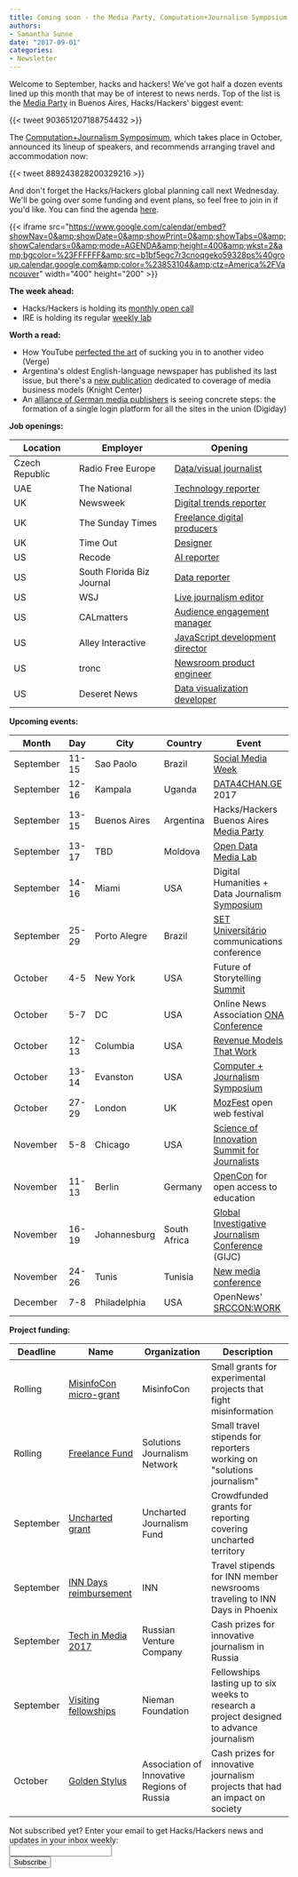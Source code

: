 ```yaml
---
title: Coming soon - the Media Party, Computation+Journalism Symposium and other events
authors:
- Samantha Sunne
date: "2017-09-01"
categories:
- Newsletter
---
```


Welcome to September, hacks and hackers! We've got half a dozen events lined up this month that may be of interest to news nerds. Top of the list is the [Media Party](mediaparty.info) in Buenos Aires, Hacks/Hackers' biggest event:

{{< tweet 903651207188754432 >}}

The [Computation+Journalism Symposimum](http://cj2017.northwestern.edu/), which takes place in October, announced its lineup of speakers, and recommends arranging travel and accommodation now:

{{< tweet 889243828200329216 >}}

And don't forget the Hacks/Hackers global planning call next Wednesday. We'll be going over some funding and event plans, so feel free to join in if you'd like. You can find the agenda [here](https://docs.google.com/document/d/17iqI5TAaTAUHrrr8QPUTpC2psyH66TqrE-AU2x1cILo/edit?usp=sharing).

{{< iframe src="https://www.google.com/calendar/embed?showNav=0&amp;showDate=0&amp;showPrint=0&amp;showTabs=0&amp;showCalendars=0&amp;mode=AGENDA&amp;height=400&amp;wkst=2&amp;bgcolor=%23FFFFFF&amp;src=b1bf5egc7r3cnoqgeko59328ps%40group.calendar.google.com&amp;color=%23853104&amp;ctz=America%2FVancouver" width="400" height="200" >}}

**The week ahead:**

* Hacks/Hackers is holding its [monthly open call](https://docs.google.com/document/d/17iqI5TAaTAUHrrr8QPUTpC2psyH66TqrE-AU2x1cILo/edit?usp=sharing)
* IRE is holding its regular [weekly lab](https://www.meetup.com/hackshackersIRE/events/242782620/)

**Worth a read:**

* How YouTube [perfected the art](https://www.theverge.com/2017/8/30/16222850/youtube-google-brain-algorithm-video-recommendation-personalized-feed) of sucking you in to another video (Verge)
* Argentina's oldest English-language newspaper has published its last issue, but there's a [new publication](https://knightcenter.utexas.edu/blog/00-18755-argentina%E2%80%99s-bubble-wants-spread-english-language-news-model-across-latin-america) dedicated to coverage of media business models (Knight Center)
* An [alliance of German media publishers](https://digiday.com/media/german-publishers-joining-forces-duopoly/?utm_source=API+Need+to+Know+newsletter&utm_campaign=8cdba7fa6a-EMAIL_CAMPAIGN_2017_08_31&utm_medium=email&utm_term=0_e3bf78af04-8cdba7fa6a-38065925) is seeing concrete steps: the formation of a single login platform for all the sites in the union (Digiday)

**Job openings:**

| Location | Employer | Opening |
| -------- | -------- | ------- |
Czech Republic | Radio Free Europe | [Data/visual journalist](http://www.careers.poynter.org/job/26638437/news-reporter-job-in-washington-dc)
UAE | The National | [Technology reporter](http://www.gorkanajobs.co.uk//job/73685/the-national-technology-reporter-abu-dhabi-/)
UK | Newsweek | [Digital trends reporter](https://www.journalism.co.uk/media-jobs/digital-trends-reporter/s75/a708523/)
UK | The Sunday Times | [Freelance digital producers](http://www.gorkanajobs.co.uk/job/73798/the-sunday-times-freelance-digital-production-journalists/?deviceType=Desktop&TrackID=1)
UK | Time Out | [Designer](http://www.gorkanajobs.co.uk/job/73802/time-out-junior-designer-emea-/?deviceType=Desktop&TrackID=1)
US | Recode | [AI reporter](http://talkingbiznews.com/biz-news-help-wanted/recode-seeks-reporter-to-cover-artificial-intelligence-and-google/)
US | South Florida Biz Journal | [Data reporter](http://talkingbiznews.com/biz-news-help-wanted/south-florida-biz-journal-seeks-a-data-reporter/)
US | WSJ | [Live journalism editor](http://talkingbiznews.com/biz-news-help-wanted/wsj-seeks-editor-to-oversee-live-journalism-and-special-content/)
US | CALmatters | [Audience engagement manager](https://inn.org/jobs/)
US | Alley Interactive | [JavaScript development director](http://jobs.alleyinteractive.com/apply/qkRYgVM1yF/Director-Of-JavaScript-Development)
US | tronc | [Newsroom product engineer](https://www.linkedin.com/jobs/view/338620500/)
US | Deseret News | [Data visualization developer](https://deseretnews.applicantpro.com/jobs/560641.html)

**Upcoming events:**

| Month | Day | City | Country | Event |
| ----- | --- | ---- | ------- | ----- |
September | 11-15 | Sao Paolo | Brazil | [Social Media Week](http://ijnet.org/en/opportunities/social-media-week-opens-registration-worldwide)
September | 12-16 | Kampala | Uganda | [DATA4CHAN.GE](https://data4change.workable.com/j/39DA82ABB7) 2017
September | 13-15 | Buenos Aires | Argentina | Hacks/Hackers Buenos Aires [Media Party](http://mediaparty.info/)
September | 13-17 | TBD | Moldova | [Open Data Media Lab](http://www.md.undp.org/content/moldova/en/home/presscenter/pressreleases/2017/07/17/pnud-inspir-jurnali-tii-i-activi-tii-civici-s-valorifice-datele-deschise-.html)
September | 14-16 | Miami | USA | Digital Humanities + Data Journalism [Symposium](http://dhdjmiami.com/)
September | 25-29 | Porto Alegre | Brazil | [SET Universitário](http://www.pucrs.br/famecos/set/) communications conference
October | 4-5 | New York | USA | Future of Storytelling [Summit](https://futureofstorytelling.org/summit)
October | 5-7 | DC | USA | Online News Association [ONA Conference](https://ona17.journalists.org/)
October | 12-13 | Columbia | USA | [Revenue Models That Work](https://www.rjionline.org/events/revenue-models-that-work)
October | 13-14 | Evanston | USA | [Computer + Journalism Symposium](http://cj2017.northwestern.edu/)
October | 27-29 | London | UK | [MozFest](https://mozillafestival.org/) open web festival
November | 5-8 | Chicago | USA | [Science of Innovation Summit for Journalists](http://ijnet.org/en/opportunities/science-innovation-summit-journalists-open-us)
November | 11-13 | Berlin | Germany | [OpenCon](https://apply.opencon2017.org/referral/canada) for open access to education
November | 16-19 | Johannesburg | South Africa | [Global Investigative Journalism Conference](http://gijc2017.org/) (GIJC)
November | 24-26 | Tunis | Tunisia | [New media conference](http://ijnet.org/en/opportunities/travel-fellowship-available-new-media-conference-tunisia)
December | 7-8 | Philadelphia | USA | OpenNews'  [SRCCON:WORK](https://opennews.org/blog/srccon-work/)

**Project funding:**

| Deadline | Name | Organization | Description |
| -------- | ---- | ------------ | ----- |
Rolling | [MisinfoCon micro-grant](https://docs.google.com/forms/d/e/1FAIpQLScyX13mJU0DLUaoAFijjClCOUbzKrdqfFR2gMwv0eXVKJYXyQ/viewform?c=0&w=1) | MisinfoCon | Small grants for experimental projects that fight misinformation
Rolling | [Freelance Fund](http://solutionsjournalism.org/now-offering-travel-funds-freelancers/) | Solutions Journalism Network | Small travel stipends for reporters working on "solutions journalism"
September | [Uncharted grant](https://unchartedjournalism.org/) | Uncharted Journalism Fund | Crowdfunded grants for reporting covering uncharted territory 
September | [INN Days reimbursement](https://form.jotform.com/60836014737961) | INN | Travel stipends for INN member newsrooms traveling to INN Days in Phoenix
September | [Tech in Media 2017](http://ijnet.org/en/opportunities/innovative-journalism-contest-accepting-entries-russia) | Russian Venture Company | Cash prizes for innovative journalism in Russia
September | [Visiting fellowships](http://nieman.harvard.edu/fellowships/nieman-visiting-fellowships/) | Nieman Foundation | Fellowships lasting up to six weeks to research a project designed to advance journalism
October | [Golden Stylus](http://ijnet.org/en/opportunities/contest-reporting-new-technologies-open-russia) | Association of Innovative Regions of Russia | Cash prizes for innovative journalism projects that had an impact on society

<div id="mc_embed_signup"><form id="mc-embedded-subscribe-form" class="validate" action="//hackshackers.us1.list-manage.com/subscribe/post?u=c56f2e53d5ed6ef87f8aaa75c&amp;id=fb2bc6f10b" method="post" name="mc-embedded-subscribe-form" novalidate="" target="_blank">

<div id="mc_embed_signup_scroll">

<div class="mc-field-group"><label for="mce-EMAIL">Not subscribed yet? Enter your email to get Hacks/Hackers news and updates in your inbox weekly:  </label></div>

<div class="mc-field-group"><input id="mce-EMAIL" class="required email" name="EMAIL" type="email" value="" /></div>

<!-- real people should not fill this in and expect good things - do not remove this or risk form bot signups-->

<div style="position: absolute; left: -5000px;"><input tabindex="-1" name="b_c56f2e53d5ed6ef87f8aaa75c_fb2bc6f10b" type="text" value="" /></div>

<div class="clear"><input id="mc-embedded-subscribe" class="button" name="subscribe" type="submit" value="Subscribe" /></div>

</div>

</form></div>

<!--End mc_embed_signup-->

<meta name="twitter:card" content="summary">

<meta name="twitter:image:src" content="https://hackshackers.com/content-images/about/hackshackers_logomark.png">

